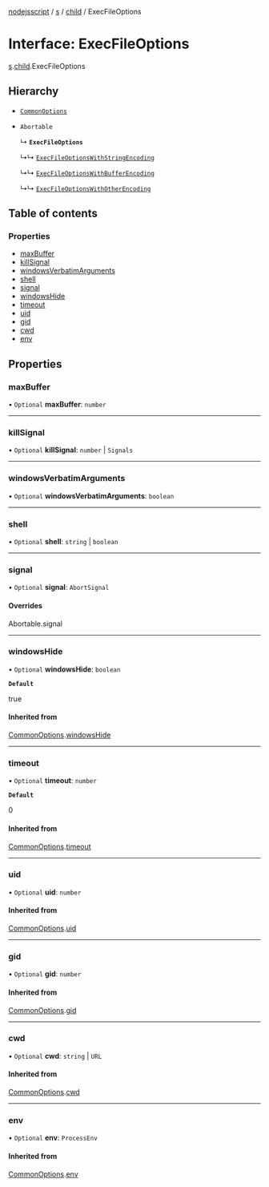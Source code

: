 [nodejsscript](../README.md) / [s](../modules/s.md) / [child](../modules/s.child.md) / ExecFileOptions

# Interface: ExecFileOptions

[s](../modules/s.md).[child](../modules/s.child.md).ExecFileOptions

## Hierarchy

- [`CommonOptions`](s.child.CommonOptions.md)

- `Abortable`

  ↳ **`ExecFileOptions`**

  ↳↳ [`ExecFileOptionsWithStringEncoding`](s.child.ExecFileOptionsWithStringEncoding.md)

  ↳↳ [`ExecFileOptionsWithBufferEncoding`](s.child.ExecFileOptionsWithBufferEncoding.md)

  ↳↳ [`ExecFileOptionsWithOtherEncoding`](s.child.ExecFileOptionsWithOtherEncoding.md)

## Table of contents

### Properties

- [maxBuffer](s.child.ExecFileOptions.md#maxbuffer)
- [killSignal](s.child.ExecFileOptions.md#killsignal)
- [windowsVerbatimArguments](s.child.ExecFileOptions.md#windowsverbatimarguments)
- [shell](s.child.ExecFileOptions.md#shell)
- [signal](s.child.ExecFileOptions.md#signal)
- [windowsHide](s.child.ExecFileOptions.md#windowshide)
- [timeout](s.child.ExecFileOptions.md#timeout)
- [uid](s.child.ExecFileOptions.md#uid)
- [gid](s.child.ExecFileOptions.md#gid)
- [cwd](s.child.ExecFileOptions.md#cwd)
- [env](s.child.ExecFileOptions.md#env)

## Properties

### maxBuffer

• `Optional` **maxBuffer**: `number`

___

### killSignal

• `Optional` **killSignal**: `number` \| `Signals`

___

### windowsVerbatimArguments

• `Optional` **windowsVerbatimArguments**: `boolean`

___

### shell

• `Optional` **shell**: `string` \| `boolean`

___

### signal

• `Optional` **signal**: `AbortSignal`

#### Overrides

Abortable.signal

___

### windowsHide

• `Optional` **windowsHide**: `boolean`

**`Default`**

true

#### Inherited from

[CommonOptions](s.child.CommonOptions.md).[windowsHide](s.child.CommonOptions.md#windowshide)

___

### timeout

• `Optional` **timeout**: `number`

**`Default`**

0

#### Inherited from

[CommonOptions](s.child.CommonOptions.md).[timeout](s.child.CommonOptions.md#timeout)

___

### uid

• `Optional` **uid**: `number`

#### Inherited from

[CommonOptions](s.child.CommonOptions.md).[uid](s.child.CommonOptions.md#uid)

___

### gid

• `Optional` **gid**: `number`

#### Inherited from

[CommonOptions](s.child.CommonOptions.md).[gid](s.child.CommonOptions.md#gid)

___

### cwd

• `Optional` **cwd**: `string` \| `URL`

#### Inherited from

[CommonOptions](s.child.CommonOptions.md).[cwd](s.child.CommonOptions.md#cwd)

___

### env

• `Optional` **env**: `ProcessEnv`

#### Inherited from

[CommonOptions](s.child.CommonOptions.md).[env](s.child.CommonOptions.md#env)
